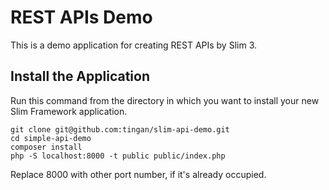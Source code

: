 # REST APIs Demo

This is a demo application for creating REST APIs by Slim 3.

## Install the Application

Run this command from the directory in which you want to install your new Slim Framework application.

    git clone git@github.com:tingan/slim-api-demo.git
    cd simple-api-demo
    composer install
    php -S localhost:8000 -t public public/index.php

Replace 8000 with other port number, if it's already occupied.
